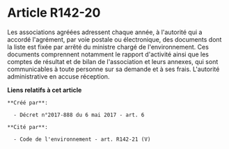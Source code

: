 # Article R142-20

Les associations agréées adressent chaque année, à l'autorité qui a accordé l'agrément, par voie postale ou électronique, des
documents dont la liste est fixée par arrêté du ministre chargé de l'environnement. Ces documents comprennent notamment le
rapport d'activité ainsi que les comptes de résultat et de bilan de l'association et leurs annexes, qui sont communicables à
toute personne sur sa demande et à ses frais. L'autorité administrative en accuse réception.

**Liens relatifs à cet article**

	**Créé par**:

	  - Décret n°2017-888 du 6 mai 2017 - art. 6

	**Cité par**:

	  - Code de l'environnement - art. R142-21 (V)
